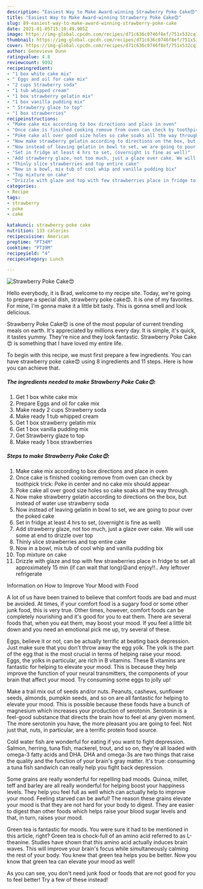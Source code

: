 ```yaml
---
description: "Easiest Way to Make Award-winning Strawberry Poke Cake😍"
title: "Easiest Way to Make Award-winning Strawberry Poke Cake😍"
slug: 89-easiest-way-to-make-award-winning-strawberry-poke-cake
date: 2021-01-05T15:10:49.905Z
image: https://img-global.cpcdn.com/recipes/d71c636c0746f8ef/751x532cq70/strawberry-poke-cake😍-recipe-main-photo.jpg
thumbnail: https://img-global.cpcdn.com/recipes/d71c636c0746f8ef/751x532cq70/strawberry-poke-cake😍-recipe-main-photo.jpg
cover: https://img-global.cpcdn.com/recipes/d71c636c0746f8ef/751x532cq70/strawberry-poke-cake😍-recipe-main-photo.jpg
author: Genevieve Dunn
ratingvalue: 4.8
reviewcount: 9092
recipeingredient:
- "1 box white cake mix"
- " Eggs and oil for cake mix"
- "2 cups Strawberry soda"
- "1 tub whipped cream"
- "1 box strawberry gelatin mix"
- "1 box vanilla pudding mix"
- " Strawberry glaze to top"
- "1 box strawberries"
recipeinstructions:
- "Make cake mix according to box directions and place in oven"
- "Once cake is finished cooking remove from oven can check by toothpick trick: Poke in center and no cake mix should appear"
- "Poke cake all over good size holes so cake soaks all the way through."
- "Now make strawberry gelatin according to directions on the box, but instead of water use strawberry soda"
- "Now instead of leaving gelatin in bowl to set, we are going to pour over the poked cake"
- "Set in fridge at least 4 hrs to set, (overnight is fine as well)"
- "Add strawberry glaze, not too much, just a glaze over cake. We will use some at end to drizzle over top"
- "Thinly slice strawberries and top entire cake"
- "Now in a bowl, mix tub of cool whip and vanilla pudding bix"
- "Top mixture on cake"
- "Drizzle with glaze and top with few strawberries place in fridge to set all approximately 15 min (if can wait that long)😜and enjoy!!.. Any leftover refrigerate"
categories:
- Recipe
tags:
- strawberry
- poke
- cake

katakunci: strawberry poke cake 
nutrition: 133 calories
recipecuisine: American
preptime: "PT34M"
cooktime: "PT39M"
recipeyield: "4"
recipecategory: Lunch

---
```



![Strawberry Poke Cake😍](https://img-global.cpcdn.com/recipes/d71c636c0746f8ef/751x532cq70/strawberry-poke-cake😍-recipe-main-photo.jpg)

Hello everybody, it is Brad, welcome to my recipe site. Today, we're going to prepare a special dish, strawberry poke cake😍. It is one of my favorites. For mine, I'm gonna make it a little bit tasty. This is gonna smell and look delicious.

Strawberry Poke Cake😍 is one of the most popular of current trending meals on earth. It's appreciated by millions every day. It is simple, it's quick, it tastes yummy. They're nice and they look fantastic. Strawberry Poke Cake😍 is something that I have loved my entire life.




To begin with this recipe, we must first prepare a few ingredients. You can have strawberry poke cake😍 using 8 ingredients and 11 steps. Here is how you can achieve that.

<!--inarticleads1-->

##### The ingredients needed to make Strawberry Poke Cake😍:

1. Get 1 box white cake mix
1. Prepare  Eggs and oil for cake mix
1. Make ready 2 cups Strawberry soda
1. Make ready 1 tub whipped cream
1. Get 1 box strawberry gelatin mix
1. Get 1 box vanilla pudding mix
1. Get  Strawberry glaze to top
1. Make ready 1 box strawberries




<!--inarticleads2-->

##### Steps to make Strawberry Poke Cake😍:

1. Make cake mix according to box directions and place in oven
1. Once cake is finished cooking remove from oven can check by toothpick trick: Poke in center and no cake mix should appear
1. Poke cake all over good size holes so cake soaks all the way through.
1. Now make strawberry gelatin according to directions on the box, but instead of water use strawberry soda
1. Now instead of leaving gelatin in bowl to set, we are going to pour over the poked cake
1. Set in fridge at least 4 hrs to set, (overnight is fine as well)
1. Add strawberry glaze, not too much, just a glaze over cake. We will use some at end to drizzle over top
1. Thinly slice strawberries and top entire cake
1. Now in a bowl, mix tub of cool whip and vanilla pudding bix
1. Top mixture on cake
1. Drizzle with glaze and top with few strawberries place in fridge to set all approximately 15 min (if can wait that long)😜and enjoy!!.. Any leftover refrigerate




Information on How to Improve Your Mood with Food


A lot of us have been trained to believe that comfort foods are bad and must be avoided. At times, if your comfort food is a sugary food or some other junk food, this is very true. Other times, however, comfort foods can be completely nourishing and it's good for you to eat them. There are several foods that, when you eat them, may boost your mood. If you feel a little bit down and you need an emotional pick me up, try several of these.

Eggs, believe it or not, can be actually terrific at beating back depression. Just make sure that you don't throw away the egg yolk. The yolk is the part of the egg that is the most crucial in terms of helping raise your mood. Eggs, the yolks in particular, are rich in B vitamins. These B vitamins are fantastic for helping to elevate your mood. This is because they help improve the function of your neural transmitters, the components of your brain that affect your mood. Try consuming some eggs to jolly up!

Make a trail mix out of seeds and/or nuts. Peanuts, cashews, sunflower seeds, almonds, pumpkin seeds, and so on are all fantastic for helping to elevate your mood. This is possible because these foods have a bunch of magnesium which increases your production of serotonin. Serotonin is a feel-good substance that directs the brain how to feel at any given moment. The more serotonin you have, the more pleasant you are going to feel. Not just that, nuts, in particular, are a terrific protein food source.

Cold water fish are wonderful for eating if you want to fight depression. Salmon, herring, tuna fish, mackerel, trout, and so on, they're all loaded with omega-3 fatty acids and DHA. DHA and omega-3s are two things that raise the quality and the function of your brain's gray matter. It's true: consuming a tuna fish sandwich can really help you fight back depression. 

Some grains are really wonderful for repelling bad moods. Quinoa, millet, teff and barley are all really wonderful for helping boost your happiness levels. They help you feel full as well which can actually help to improve your mood. Feeling starved can be awful! The reason these grains elevate your mood is that they are not hard for your body to digest. They are easier to digest than other foods which helps raise your blood sugar levels and that, in turn, raises your mood.

Green tea is fantastic for moods. You were sure it had to be mentioned in this article, right? Green tea is chock-full of an amino acid referred to as L-theanine. Studies have shown that this amino acid actually induces brain waves. This will improve your brain's focus while simultaneously calming the rest of your body. You knew that green tea helps you be better. Now you know that green tea can elevate your mood as well!

As you can see, you don't need junk food or foods that are not good for you to feel better! Try a few of these instead!

